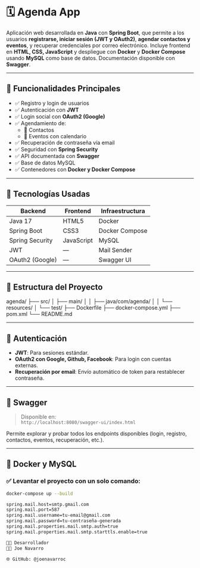 # 🗓️ Agenda App

Aplicación web desarrollada en **Java** con **Spring Boot**, que permite a los usuarios **registrarse, iniciar sesión (JWT y OAuth2)**, **agendar contactos y eventos**, y recuperar credenciales por correo electrónico. Incluye frontend en **HTML, CSS, JavaScript** y despliegue con **Docker** y **Docker Compose** usando **MySQL** como base de datos. Documentación disponible con **Swagger**.

---

## 🚀 Funcionalidades Principales

- ✅ Registro y login de usuarios
- ✅ Autenticación con **JWT**
- ✅ Login social con **OAuth2 (Google)**
- ✅ Agendamiento de:
  - 📇 Contactos
  - 📆 Eventos con calendario
- ✅ Recuperación de contraseña vía email
- ✅ Seguridad con **Spring Security**
- ✅ API documentada con **Swagger**
- ✅ Base de datos MySQL
- ✅ Contenedores con **Docker y Docker Compose**

---

## 🧰 Tecnologías Usadas

| Backend | Frontend | Infraestructura |
|--------|----------|------------------|
| Java 17 | HTML5 | Docker |
| Spring Boot | CSS3 | Docker Compose |
| Spring Security | JavaScript | MySQL |
| JWT | — | Mail Sender |
| OAuth2 (Google) | — | Swagger UI |

---

## 📂 Estructura del Proyecto
agenda/
├── src/
│ ├── main/
│ │ ├── java/com/agenda/
│ │ └── resources/
│ └── test/
├── Dockerfile
├── docker-compose.yml
├── pom.xml
└── README.md


---

## 🔐 Autenticación

- **JWT**: Para sesiones estándar.
- **OAuth2 con Google, Github, Facebook**: Para login con cuentas externas.
- **Recuperación por email**: Envío automático de token para restablecer contraseña.

---

## 🧪 Swagger

> Disponible en:  
`http://localhost:8080/swagger-ui/index.html`

Permite explorar y probar todos los endpoints disponibles (login, registro, contactos, eventos, recuperación, etc.).

---

## 🐬 Docker y MySQL

### ✅ Levantar el proyecto con un solo comando:

```bash
docker-compose up --build

spring.mail.host=smtp.gmail.com
spring.mail.port=587
spring.mail.username=tu-email@gmail.com
spring.mail.password=tu-contraseña-generada
spring.mail.properties.mail.smtp.auth=true
spring.mail.properties.mail.smtp.starttls.enable=true

🧑‍💻 Desarrollador
👨‍💻 Joe Navarro

🌐 GitHub: @joenavarroc
